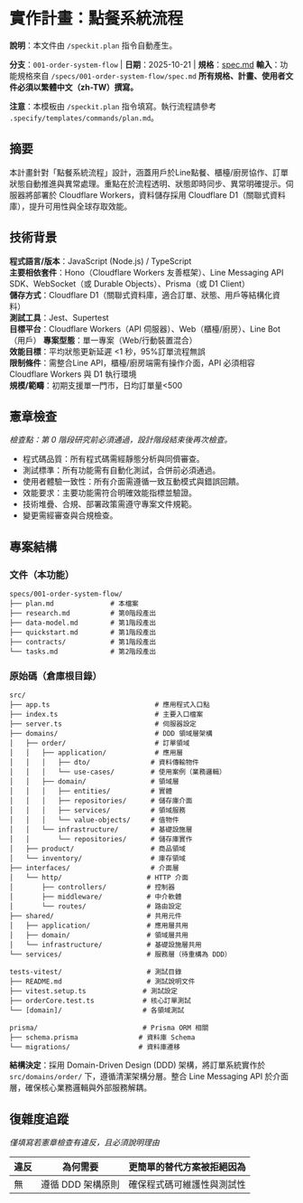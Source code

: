 
# 實作計畫：點餐系統流程

**說明**：本文件由 `/speckit.plan` 指令自動產生。

**分支**：`001-order-system-flow` | **日期**：2025-10-21 | **規格**：[spec.md](./spec.md)
**輸入**：功能規格來自 `/specs/001-order-system-flow/spec.md`
**所有規格、計畫、使用者文件必須以繁體中文（zh-TW）撰寫。**

**注意**：本模板由 `/speckit.plan` 指令填寫。執行流程請參考 `.specify/templates/commands/plan.md`。

## 摘要

本計畫針對「點餐系統流程」設計，涵蓋用戶於Line點餐、櫃檯/廚房協作、訂單狀態自動推進與異常處理。重點在於流程透明、狀態即時同步、異常明確提示。伺服器將部署於 Cloudflare Workers，資料儲存採用 Cloudflare D1（關聯式資料庫），提升可用性與全球存取效能。

## 技術背景

**程式語言/版本**：JavaScript (Node.js) / TypeScript  
**主要相依套件**：Hono（Cloudflare Workers 友善框架）、Line Messaging API SDK、WebSocket（或 Durable Objects）、Prisma（或 D1 Client）  
**儲存方式**：Cloudflare D1（關聯式資料庫，適合訂單、狀態、用戶等結構化資料）  
**測試工具**：Jest、Supertest  
**目標平台**：Cloudflare Workers（API 伺服器）、Web（櫃檯/廚房）、Line Bot（用戶）
**專案型態**：單一專案（Web/行動裝置混合）  
**效能目標**：平均狀態更新延遲 <1 秒，95%訂單流程無誤  
**限制條件**：需整合Line API，櫃檯/廚房端需有操作介面，API 必須相容 Cloudflare Workers 與 D1 執行環境  
**規模/範疇**：初期支援單一門市，日均訂單量<500

## 憲章檢查

*檢查點：第 0 階段研究前必須通過，設計階段結束後再次檢查。*

- 程式碼品質：所有程式碼需經靜態分析與同儕審查。
- 測試標準：所有功能需有自動化測試，合併前必須通過。
- 使用者體驗一致性：所有介面需遵循一致互動模式與錯誤回饋。
- 效能要求：主要功能需符合明確效能指標並驗證。
- 技術堆疊、合規、部署政策需遵守專案文件規範。
- 變更需經審查與合規檢查。

## 專案結構

### 文件（本功能）

```
specs/001-order-system-flow/
├── plan.md              # 本檔案
├── research.md          # 第0階段產出
├── data-model.md        # 第1階段產出
├── quickstart.md        # 第1階段產出
├── contracts/           # 第1階段產出
└── tasks.md             # 第2階段產出
```

### 原始碼（倉庫根目錄）

```
src/
├── app.ts                          # 應用程式入口點
├── index.ts                        # 主要入口檔案  
├── server.ts                       # 伺服器設定
├── domains/                        # DDD 領域層架構
│   ├── order/                      # 訂單領域
│   │   ├── application/            # 應用層
│   │   │   ├── dto/               # 資料傳輸物件
│   │   │   └── use-cases/         # 使用案例（業務邏輯）
│   │   ├── domain/                # 領域層
│   │   │   ├── entities/          # 實體
│   │   │   ├── repositories/      # 儲存庫介面
│   │   │   ├── services/          # 領域服務
│   │   │   └── value-objects/     # 值物件
│   │   └── infrastructure/        # 基礎設施層
│   │       └── repositories/      # 儲存庫實作
│   ├── product/                   # 商品領域
│   └── inventory/                 # 庫存領域
├── interfaces/                    # 介面層
│   └── http/                     # HTTP 介面
│       ├── controllers/          # 控制器
│       ├── middleware/           # 中介軟體
│       └── routes/               # 路由設定
├── shared/                       # 共用元件
│   ├── application/              # 應用層共用
│   ├── domain/                   # 領域層共用
│   └── infrastructure/           # 基礎設施層共用
└── services/                     # 服務層（待重構為 DDD）

tests-vitest/                     # 測試目錄
├── README.md                     # 測試說明文件
├── vitest.setup.ts              # 測試設定
├── orderCore.test.ts            # 核心訂單測試
└── [domain]/                    # 各領域測試

prisma/                          # Prisma ORM 相關
├── schema.prisma               # 資料庫 Schema
└── migrations/                 # 資料庫遷移
```

**結構決定**：採用 Domain-Driven Design (DDD) 架構，將訂單系統實作於 `src/domains/order/` 下，遵循清潔架構分層。整合 Line Messaging API 於介面層，確保核心業務邏輯與外部服務解耦。

## 復雜度追蹤

*僅填寫若憲章檢查有違反，且必須說明理由*

| 違反 | 為何需要 | 更簡單的替代方案被拒絕因為 |
|-----------|------------|-------------------------------------|
| 無 | 遵循 DDD 架構原則 | 確保程式碼可維護性與測試性 |

